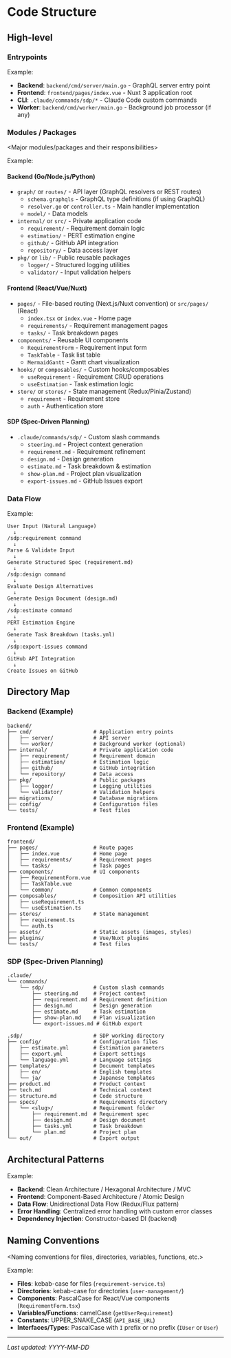 # Code Structure

## High-level

<Overview of the overall system structure>

### Entrypoints
<Application startup points>

Example:
- **Backend**: `backend/cmd/server/main.go` - GraphQL server entry point
- **Frontend**: `frontend/pages/index.vue` - Nuxt 3 application root
- **CLI**: `.claude/commands/sdp/*` - Claude Code custom commands
- **Worker**: `backend/cmd/worker/main.go` - Background job processor (if any)

### Modules / Packages
<Major modules/packages and their responsibilities>

Example:
#### Backend (Go/Node.js/Python)
- `graph/` or `routes/` - API layer (GraphQL resolvers or REST routes)
  - `schema.graphqls` - GraphQL type definitions (if using GraphQL)
  - `resolver.go` or `controller.ts` - Main handler implementation
  - `model/` - Data models
- `internal/` or `src/` - Private application code
  - `requirement/` - Requirement domain logic
  - `estimation/` - PERT estimation engine
  - `github/` - GitHub API integration
  - `repository/` - Data access layer
- `pkg/` or `lib/` - Public reusable packages
  - `logger/` - Structured logging utilities
  - `validator/` - Input validation helpers

#### Frontend (React/Vue/Nuxt)
- `pages/` - File-based routing (Next.js/Nuxt convention) or `src/pages/` (React)
  - `index.tsx` or `index.vue` - Home page
  - `requirements/` - Requirement management pages
  - `tasks/` - Task breakdown pages
- `components/` - Reusable UI components
  - `RequirementForm` - Requirement input form
  - `TaskTable` - Task list table
  - `MermaidGantt` - Gantt chart visualization
- `hooks/` or `composables/` - Custom hooks/composables
  - `useRequirement` - Requirement CRUD operations
  - `useEstimation` - Task estimation logic
- `store/` or `stores/` - State management (Redux/Pinia/Zustand)
  - `requirement` - Requirement store
  - `auth` - Authentication store

#### SDP (Spec-Driven Planning)
- `.claude/commands/sdp/` - Custom slash commands
  - `steering.md` - Project context generation
  - `requirement.md` - Requirement refinement
  - `design.md` - Design generation
  - `estimate.md` - Task breakdown & estimation
  - `show-plan.md` - Project plan visualization
  - `export-issues.md` - GitHub Issues export

### Data Flow
<Data flow and processing patterns>

Example:
```
User Input (Natural Language)
  ↓
/sdp:requirement command
  ↓
Parse & Validate Input
  ↓
Generate Structured Spec (requirement.md)
  ↓
/sdp:design command
  ↓
Evaluate Design Alternatives
  ↓
Generate Design Document (design.md)
  ↓
/sdp:estimate command
  ↓
PERT Estimation Engine
  ↓
Generate Task Breakdown (tasks.yml)
  ↓
/sdp:export-issues command
  ↓
GitHub API Integration
  ↓
Create Issues on GitHub
```

## Directory Map

<Directory structure and the role of each directory>

### Backend (Example)
```
backend/
├── cmd/                    # Application entry points
│   ├── server/             # API server
│   └── worker/             # Background worker (optional)
├── internal/               # Private application code
│   ├── requirement/        # Requirement domain
│   ├── estimation/         # Estimation logic
│   ├── github/             # GitHub integration
│   └── repository/         # Data access
├── pkg/                    # Public packages
│   ├── logger/             # Logging utilities
│   └── validator/          # Validation helpers
├── migrations/             # Database migrations
├── config/                 # Configuration files
└── tests/                  # Test files
```

### Frontend (Example)
```
frontend/
├── pages/                  # Route pages
│   ├── index.vue           # Home page
│   ├── requirements/       # Requirement pages
│   └── tasks/              # Task pages
├── components/             # UI components
│   ├── RequirementForm.vue
│   ├── TaskTable.vue
│   └── common/             # Common components
├── composables/            # Composition API utilities
│   ├── useRequirement.ts
│   └── useEstimation.ts
├── stores/                 # State management
│   ├── requirement.ts
│   └── auth.ts
├── assets/                 # Static assets (images, styles)
├── plugins/                # Vue/Nuxt plugins
└── tests/                  # Test files
```

### SDP (Spec-Driven Planning)
```
.claude/
└── commands/
    └── sdp/                # Custom slash commands
        ├── steering.md     # Project context
        ├── requirement.md  # Requirement definition
        ├── design.md       # Design generation
        ├── estimate.md     # Task estimation
        ├── show-plan.md    # Plan visualization
        └── export-issues.md # GitHub export

.sdp/                       # SDP working directory
├── config/                 # Configuration files
│   ├── estimate.yml        # Estimation parameters
│   ├── export.yml          # Export settings
│   └── language.yml        # Language settings
├── templates/              # Document templates
│   ├── en/                 # English templates
│   └── ja/                 # Japanese templates
├── product.md              # Product context
├── tech.md                 # Technical context
├── structure.md            # Code structure
├── specs/                  # Requirements directory
│   └── <slug>/             # Requirement folder
│       ├── requirement.md  # Requirement spec
│       ├── design.md       # Design document
│       ├── tasks.yml       # Task breakdown
│       └── plan.md         # Project plan
└── out/                    # Export output
```

## Architectural Patterns

<Architectural patterns and principles used in the codebase>

Example:
- **Backend**: Clean Architecture / Hexagonal Architecture / MVC
- **Frontend**: Component-Based Architecture / Atomic Design
- **Data Flow**: Unidirectional Data Flow (Redux/Flux pattern)
- **Error Handling**: Centralized error handling with custom error classes
- **Dependency Injection**: Constructor-based DI (backend)

## Naming Conventions

<Naming conventions for files, directories, variables, functions, etc.>

Example:
- **Files**: kebab-case for files (`requirement-service.ts`)
- **Directories**: kebab-case for directories (`user-management/`)
- **Components**: PascalCase for React/Vue components (`RequirementForm.tsx`)
- **Variables/Functions**: camelCase (`getUserRequirement`)
- **Constants**: UPPER_SNAKE_CASE (`API_BASE_URL`)
- **Interfaces/Types**: PascalCase with `I` prefix or no prefix (`IUser` or `User`)

---
*Last updated: YYYY-MM-DD*
